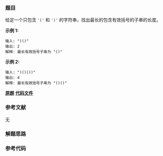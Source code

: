 ### 题目
给定一个只包含 `'('` 和 `')'` 的字符串，找出最长的包含有效括号的子串的长度。

**示例  1:**

    
    
    输入: "(()"
    输出: 2
    解释: 最长有效括号子串为 "()"
    

**示例 2:**

    
    
    输入: ")()())"
    输出: 4
    解释: 最长有效括号子串为 "()()"
    

 **[原题](https://leetcode-cn.com/problems/longest-valid-parentheses/)**    **[代码文件]()**


### 参考文献
无

### 解题思路




### 参考代码

```go


```





